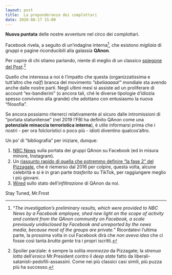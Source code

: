 ```yaml
---
layout: post
title:  La preponderanza dei complottari
date: 2020-08-17 15:00
---
```


**Nuova puntata** delle nostre avventure nel circo dei complottari.

Facebook rivela, a seguito di un’indagine interna[^1], che esistono *migliaia* di gruppi e pagine riconducibili alla galassia **QAnon**.

Per capire di chi stiamo parlando, niente di meglio di un classico [spiegone del Post](https://www.ilpost.it/2020/08/16/qanon-teoria-complotto/).[^2]

Quello che interessa a noi è l’impatto che questa (organizzatissima e tutt’altro che *naïf*) branca del movimento *”sbeliaaaaa!”* mondiale sta avendo anche dalle nostre parti.
Negli ultimi mesi si assiste ad un proliferare di account “ex-bandierini” (o ancora tali, ché le diverse tipologie d’idiozia spesso convivono alla grande) che adottano con entusiasmo la nuova “filosofia”.

Se ancora possiamo ritenerci relativamente al sicuro dalle intromissioni di “portata statunitense” (nel 2019 l’FBI ha definito QAnon come una **potenziale minaccia terroristica interna**), è utile informarsi prima che i nostri - per ora folcloristici o poco più - idioti diventino qualcos’altro.

Un po’ di “bibliografia” per iniziare, dunque:

1. [NBC News](https://www.nbcnews.com/tech/tech-news/qanon-groups-have-millions-members-facebook-documents-show-n1236317) sulla portata dei gruppi QAnon su Facebook (ed in misura minore, Instagram).
2. Un [riassunto rapido di quella che potremmo definire “la fase 2” del Pizzagate](https://www.ilpost.it/2020/06/30/pizzagate-justin-bieber-tiktok/), che è riemerso dal 2016 per colpire, questa volta, alcune celebrità e si è in gran parte *trasferito* su TikTok, per raggiungere meglio i più giovani.
3. [Wired](https://www.wired.it/attualita/media/2020/08/04/qanon-complotto-diffusione-italia/) sullo stato dell’*infiltrazione* di QAnon da noi.

Stay Tuned, Mr.Frost 

[^1]: “*The investigation’s preliminary results, which were provided to NBC News by a Facebook employee, shed new light on the scope of activity and content from the QAnon community on Facebook, a scale previously undisclosed by Facebook and unreported by the news media, because most of the groups are private.*” Ricordatevi l’ultima parte, la prossima volta in cui Facebook dirà che *non aveva idea* che ci fosse così tanta *brutta gente* tra i propri iscritti.

[^2]: Spoiler parziale: è sempre la solita *monnezza* da Pizzagate; la *strenua lotta* dell’*eroico* Mr.President contro il *deep state* fatto da liberali-satanisti-pedofili-assassini. Come nei più classici casi simili, più puzza più ha successo.